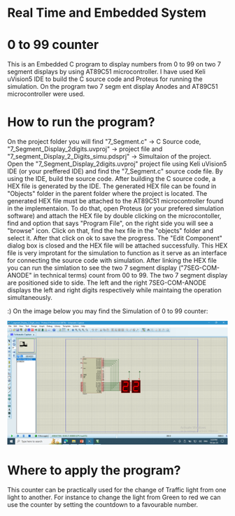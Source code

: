 # Real Time and Embedded System
# 0 to 99 counter
This is an Embedded C program to display numbers from 0 to 99 on two 7 segment displays by using AT89C51 microcontroller. I 
have used Keli uVision5 IDE to build the C source code and Proteus for running the simulation. On the program two 7 segm
ent display Anodes and AT89C51 microcontroller were used.
# How to run the program? 
On the project folder you will find "7_Segment.c" -> C Source code, "7_Segment_Display_2digits.uvproj" -> project file and "7_segment_Display_2_Digits_simu.pdsprj" -> Simultaion of the project. Open the "7_Segment_Display_2digits.uvproj" project file using Keli uVision5 IDE (or your preffered IDE) and find the "7_Segment.c" source code file. By using the IDE, build the source code. After building the C source code, a HEX file is generated by the IDE. The generated HEX file can be found in "Objects" folder in the parent folder where the project is
located.  The generated HEX file must be attached to the AT89C51 microcontroller found in the implementaion. To do that, open Proteus (or your prefered simulation software) and attach the 
HEX file by double clicking on the microcontoller, find and option that says "Program File", on the right side you will see
a "browse" icon. Click on that, find the hex file in the "objects" folder and select it. After that click on ok to save
the progress. The "Edit Component" dialog box is closed and the HEX file will be attached successfully. 
This HEX file is very improtant for the simulation to function as it serve as an interface for connecting the source code 
with simulation. After linking the HEX file you can run the simlation to see the two 7 segment display ("7SEG-COM-ANODE"
in technical terms) count from 00 to 99.
The two 7 segment display are positioned side to side. The left and the right 7SEG-COM-ANODE displays the left and right 
digits respectively while maintaing the operation simultaneously.

:) On the image below you may find the Simulation of 0 to 99 counter:

![HTML Image](https://github.com/Kira-Legacy/Image_Repo/blob/main/0%20to%2099%20Counter.png)

# Where to apply the program?
This counter can be practically used for the change of Traffic light from one light to another. For instance to change the
light from Green to red we can use the counter by setting the countdown to a favourable number.

